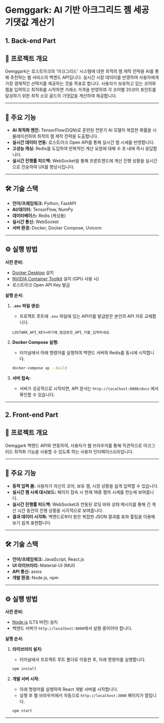 
# Gemggark: AI 기반 아크그리드 젬 세공 기댓값 계산기

## 1. Back-end Part

## 📖 프로젝트 개요

Gemggark는 로스트아크의 '아크그리드' 시스템에 대한 최적의 젬 제작 전략을 AI를 통해 추천하는 웹 서비스의 백엔드 API입니다. 실시간 시장 데이터를 반영하여 사용자에게 가장 경제적인 선택지를 제공하는 것을 목표로 합니다. 
사용자가 보유하고 있는 코어와 젬을 입력하고 최적화를 시작하면 거래소 가격을 반영하여 각 코어별 20코어 포인트를 달성하기 위한 최적 소모 골드의 기댓값을 계산하여 제공합니다.

---

## 🚀 주요 기능

- **AI 최적화 엔진:** TensorFlow(DQN)로 훈련된 전문가 AI 모델이 복잡한 확률을 시뮬레이션하여 최적의 젬 제작 전략을 도출합니다.
- **실시간 데이터 연동:** 로스트아크 Open API를 통해 실시간 젬 시세를 반영합니다.
- **고성능 캐싱:** Redis를 도입하여 반복적인 계산 요청에 대해 수 초 내에 즉시 응답합니다.
- **실시간 진행률 피드백:** WebSocket을 통해 프론트엔드에 계산 진행 상황을 실시간으로 전송하여 UX를 향상시킵니다.

---

## 🛠️ 기술 스택

- **언어/프레임워크:** Python, FastAPI
- **AI/데이터:** TensorFlow, NumPy
- **데이터베이스:** Redis (캐싱용)
- **실시간 통신:** WebSocket
- **서버 환경:** Docker, Docker Compose, Uvicorn

---

## ⚙️ 실행 방법

**사전 준비:**
- [Docker Desktop](https://www.docker.com/products/docker-desktop/) 설치
- [NVIDIA Container Toolkit](https://docs.nvidia.com/datacenter/cloud-native/container-toolkit/latest/install-guide.html) 설치 (GPU 사용 시)
- 로스트아크 Open API Key 발급

**실행 순서:**
1.  **`.env` 파일 생성:**
    -   프로젝트 루트에 `.env` 파일에 있는 API키를 발급받은 본인의 API 키로 교체합니다.
    ```
    LOSTARK_API_KEY=여기에_발급받은_API_키를_입력하세요
    ```

2.  **Docker Compose 실행:**
    -   터미널에서 아래 명령어를 실행하여 백엔드 서버와 Redis를 동시에 시작합니다.
    ```bash
    docker-compose up --build
    ```

3.  **서버 접속:**
    -   서버가 성공적으로 시작되면, API 문서는 `http://localhost:8000/docs` 에서 확인할 수 있습니다.

---

## 2. Front-end Part

## 📖 프로젝트 개요

Gemggark 백엔드 API와 연동하여, 사용자가 웹 브라우저를 통해 직관적으로 아크그리드 최적화 기능을 사용할 수 있도록 하는 사용자 인터페이스(UI)입니다.

---

## 🚀 주요 기능

- **동적 입력 폼:** 사용자가 자신의 코어, 보유 젬, 시장 상황을 쉽게 입력할 수 있습니다.
- **실시간 젬 시세 대시보드:** 페이지 접속 시 현재 18종 젬의 시세를 한눈에 보여줍니다.
- **실시간 진행률 피드백:** WebSocket과 연동된 로딩 바와 상태 메시지를 통해 긴 계산 시간 동안의 진행 상황을 시각적으로 보여줍니다.
- **결과 데이터 시각화:** 백엔드로부터 받은 복잡한 JSON 결과를 표와 툴팁을 이용해 보기 쉽게 표현합니다.

---

## 🛠️ 기술 스택

- **언어/프레임워크:** JavaScript, React.js
- **UI 라이브러리:** Material-UI (MUI)
- **API 통신:** axios
- **개발 환경:** Node.js, npm

---

## ⚙️ 실행 방법

**사전 준비:**
- [Node.js](https://nodejs.org/) (LTS 버전) 설치
- 백엔드 서버가 `http://localhost:8000`에서 실행 중이어야 합니다.

**실행 순서:**
1.  **라이브러리 설치:**
    -   터미널에서 프로젝트 루트 폴더로 이동한 후, 아래 명령어를 실행합니다.
    ```bash
    npm install
    ```

2.  **개발 서버 시작:**
    -   아래 명령어를 실행하여 React 개발 서버를 시작합니다.
    -   실행 후 웹 브라우저에서 자동으로 `http://localhost:3000` 페이지가 열립니다.
    ```bash
    npm start
    ```

---


